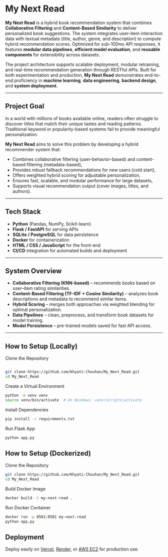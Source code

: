 # My Next Read

**My Next Read** is a hybrid book recommendation system that combines **Collaborative Filtering** and **Content-Based Similarity** to deliver personalized book suggestions. The system integrates user–item interaction data with textual metadata (title, author, genre, and description) to compute hybrid recommendation scores. Optimized for sub-100ms API responses, it features **modular data pipelines**, **efficient model evaluation**, and **reusable components** for extensibility across datasets.

The project architecture supports scalable deployment, modular retraining, and real-time recommendation generation through RESTful APIs. Built for both experimentation and production, **My Next Read** demonstrates end-to-end proficiency in **machine learning**, **data engineering**, **backend design**, and **system deployment**.

---

## Project Goal

In a world with millions of books available online, readers often struggle to discover titles that match their unique tastes and reading patterns. Traditional keyword or popularity-based systems fail to provide meaningful personalization.

**My Next Read** aims to solve this problem by developing a hybrid recommender system that:
- Combines collaborative filtering (user-behavior-based) and content-based filtering (metadata-based),
- Provides robust fallback recommendations for new users (cold start),
- Offers weighted hybrid scoring for adjustable personalization,
- Ensures fast, scalable, and modular performance for large datasets,
- Supports visual recommendation output (cover images, titles, and authors).

---

## Tech Stack

- **Python** (Pandas, NumPy, Scikit-learn)
- **Flask / FastAPI** for serving APIs  
- **SQLite / PostgreSQL** for data persistence  
- **Docker** for containerization  
- **HTML / CSS / JavaScript** for the front-end  
- **CI/CD** integration for automated builds and deployment  

---

## System Overview

- **Collaborative Filtering (KNN-based)** – recommends books based on user–item rating similarities.  
- **Content-Based Filtering (TF-IDF + Cosine Similarity)** – analyzes book descriptions and metadata to recommend similar items.  
- **Hybrid Scoring** – merges both approaches via weighted blending for optimal personalization.  
- **Data Pipelines** – clean, preprocess, and transform book datasets for model training.  
- **Model Persistence** – pre-trained models saved for fast API access.  

---

## How to Setup (Locally)
 Clone the Repository
```bash

git clone https://github.com/Khyati-Chouhan/My_Next_Read.git
cd My_Next_Read
```

 Create a Virtual Environment
```bash
python -m venv venv
source venv/bin/activate  # On Windows: venv\Scripts\activate
```
Install Dependencies
```bash
pip install -r requirements.txt
```
 Run Flask App
```bash
python app.py
```
## How to Setup (Dockerized)

 Clone the Repository
```bash
git clone https://github.com/Khyati-Chouhan/My_Next_Read.git
cd My_Next_Read
```
Build Docker Image
```bash
docker build -t my-next-read .
```
 Run Docker Container
```bash
docker run -p 8501:8501 my-next-read
python app.py
```
## Deployment

Deploy easily on [Vercel](https://vercel.com), [Render](https://render.com), or [AWS EC2](https://aws.amazon.com/ec2/) for production use.  

